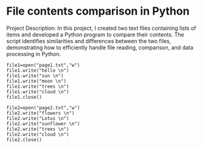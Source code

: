 # File contents comparison in Python
Project Description:
In this project, I created two text files containing lists of items and developed a Python program to compare their contents. The script identifies similarities and differences between the two files, demonstrating how to efficiently handle file reading, comparison, and data processing in Python.
```
file1=open("page1.txt","w")
file1.write("hello \n")
file1.write("sun \n")
file1.write("moon \n")
file1.write("trees \n")
file1.write("cloud \n")
file1.close()

file2=open("page2.txt","w")
file2.write("flowers \n")
file2.write("Lotus \n")
file2.write("sunflower \n")
file2.write("trees \n")
file2.write("cloud \n")
file2.close()
```

